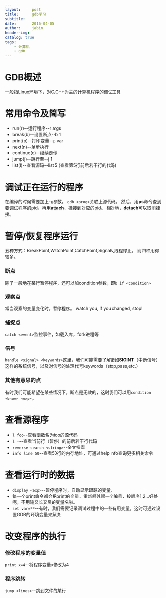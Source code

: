 ```yaml
---
layout:     post
title:      gdb学习
subtitle:   
date:       2016-04-05
author:     jabin
header-img: 
catalog: true
tags:
    - 计算机
    - gdb
---
```


# GDB概述
一般指Linux环境下，对C/C++为主的计算机程序的调试工具
# 常用命令及简写
- run(r)--运行程序--r args
- break(b)--设置断点--b 1
- print(p)--打印变量--p var
- next(n)--单步执行
- continue(c)--继续走你
- jump(j)--跳行至--j 1
- list(l)--查看源码--list 5 (查看第5行前后若干行的代码)

# 调试正在运行的程序
在编译的时候需要加上-g参数。
`gdb <prog>`关联上源代码。
然后，用**ps**命令查到要调试程序的pid，再用**attach**，挂接到对应的pid。
相对地，**detach**可以取消挂接。
# 暂停/恢复程序运行
五种方式：BreakPoint,WatchPoint,CatchPoint,Signals,线程停止。 前四种用得较多。
### 断点
除了一般地在某行暂停程序，还可以加condition参数，即`b if <condition>`
### 观察点
常当观察的变量变化时，暂停程序。 watch you, if you changed, stop!
### 捕捉点
`catch <event>`监控事件，如载入库，fork进程等
### 信号
`handle <signal> <keywords>`这里，我们可能需要了解诸如**SIGINT**（中断信号）这样的系统信号，以及对信号的处理代号keywords（stop,pass,etc.）
### 其他有意思的点
有时我们可能希望在某些情况下，断点是无效的，这时我们可以用`condition <bnum> <exp>`。

# 查看源程序
- `l foo`--查看函数名为foo的源代码
- `l -`--查看当前行（暂停）的前后若干行代码
- `reverse-search <string>`--全文搜索
- `info line 50`--查看50行的内存地址，可通过help info查询更多相关命令

# 查看运行时的数据
- `display <exp>`--暂停程序时，自动显示跟踪的变量。
- 每一个print命令都会把print的变量，重新额外赋一个编号，按顺序$1,$2...好处呢，不用输又长又臭的变量名啦。
- `set var=**`--有时，我们需要记录调试过程中的一些有用变量，这时可通过设置GDB的环境变量来解决

# 改变程序的执行
### 修改程序的变量值
`print x=4`--将程序变量x修改为4
### 程序跳转
`jump <lines>`--跳到文件的某行


